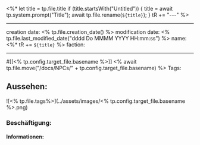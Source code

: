
<%* 
let title = tp.file.title 
if (title.startsWith("Untitled")) {
title = await tp.system.prompt("Title"); 
await tp.file.rename(`${title}`); 
} tR += "---" 
%>

--- 
creation date: <% tp.file.creation_date() %> 
modification date: <% tp.file.last_modified_date("dddd Do MMMM YYYY HH:mm:ss") %> 
name: <%* tR += `${title}` %>
faction:

--- 

#[[<% tp.config.target_file.basename %>]]
<% await tp.file.move("/docs/NPCs/" + tp.config.target_file.basename) %>
Tags: 

## Aussehen:
![<% tp.file.tags%>](../assets/images/<% tp.config.target_file.basename %>.png)

### Beschäftigung:

#### Informationen:
